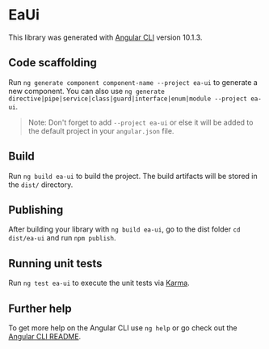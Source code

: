 # EaUi

This library was generated with [Angular CLI](https://github.com/angular/angular-cli) version 10.1.3.

## Code scaffolding

Run `ng generate component component-name --project ea-ui` to generate a new component. You can also use `ng generate directive|pipe|service|class|guard|interface|enum|module --project ea-ui`.
> Note: Don't forget to add `--project ea-ui` or else it will be added to the default project in your `angular.json` file. 

## Build

Run `ng build ea-ui` to build the project. The build artifacts will be stored in the `dist/` directory.

## Publishing

After building your library with `ng build ea-ui`, go to the dist folder `cd dist/ea-ui` and run `npm publish`.

## Running unit tests

Run `ng test ea-ui` to execute the unit tests via [Karma](https://karma-runner.github.io).

## Further help

To get more help on the Angular CLI use `ng help` or go check out the [Angular CLI README](https://github.com/angular/angular-cli/blob/master/README.md).
